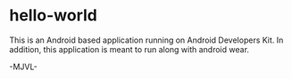 # hello-world
This is an Android based application running on Android Developers Kit.
In addition, this application is meant to run along with android wear. 

-MJVL-

